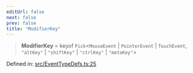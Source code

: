 ```yaml
---
editUrl: false
next: false
prev: false
title: "ModifierKey"
---
```


> **ModifierKey** = keyof `Pick`\<`MouseEvent` \| `PointerEvent` \| `TouchEvent`, `"altKey"` \| `"shiftKey"` \| `"ctrlKey"` \| `"metaKey"`\>

Defined in: [src/EventTypeDefs.ts:25](https://github.com/fabricjs/fabric.js/blob/e114448a1bce9b68a3e1bba337bc0c83a35c1aa5/src/EventTypeDefs.ts#L25)
